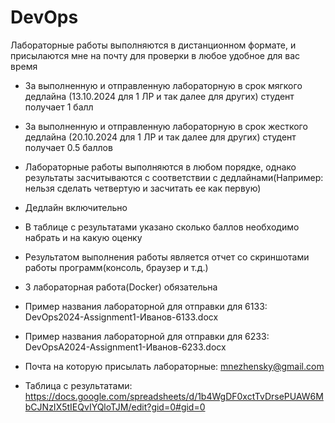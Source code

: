 # DevOps
Лабораторные работы выполняются в дистанционном формате, и присылаются мне на почту для проверки в любое удобное для вас время
- За выполненную и отправленную лабораторную в срок мягкого дедлайна (13.10.2024 для 1 ЛР и так далее для других) студент получает 1 балл
- За выполненную и отправленную лабораторную в срок жесткого дедлайна (20.10.2024 для 1 ЛР и так далее для других) студент получает 0.5 баллов
- Лабораторные работы выполняются в любом порядке, однако результаты засчитываются с соответствии с дедлайнами(Например: нельзя сделать четвертую и засчитать ее как первую)
- Дедлайн включительно
- В таблице с результатами указано сколько баллов необходимо набрать и на какую оценку
- Результатом выполнения работы является отчет со скриншотами работы программ(консоль, браузер и т.д.)
- 3 лабораторная работа(Docker) обязательна
- Пример названия лабораторной для отправки для 6133: DevOps2024-Assignment1-Иванов-6133.docx
- Пример названия лабораторной для отправки для 6233: DevOpsA2024-Assignment1-Иванов-6233.docx


  
- Почта на которую присылать лабораторные: mnezhensky@gmail.com
- Таблица с результатами: https://docs.google.com/spreadsheets/d/1b4WgDF0xctTvDrsePUAW6MbCJNzIX5tIEQvIYQloTJM/edit?gid=0#gid=0
